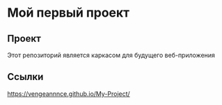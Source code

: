 # Мой первый проект
## Проект
Этот репозиторий является каркасом для будущего веб-приложения
## Ссылки
https://vengeannnce.github.io/My-Project/
